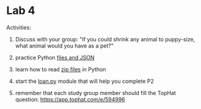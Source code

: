 # Lab 4

Activities:

1. Discuss with your group: "If you could shrink any animal to puppy-size, what animal would you have as a pet?"

2. practice Python [files and JSON](./files-json)

3. learn how to read [zip files](./files-zip) in Python

4. start the [loan.py](./loans) module that will help you complete P2

5. remember that each study group member should fill the TopHat question: https://app.tophat.com/e/594996
